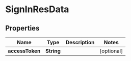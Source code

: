 
# SignInResData

## Properties
Name | Type | Description | Notes
------------ | ------------- | ------------- | -------------
**accessToken** | **String** |  |  [optional]



